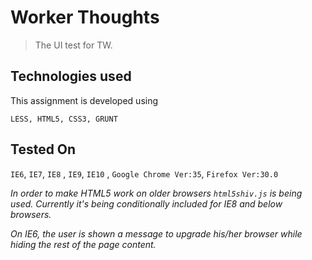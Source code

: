 # Worker Thoughts

> The UI test for TW.

## Technologies used

This assignment is developed using 

```shell
LESS, HTML5, CSS3, GRUNT 
```

## Tested On
`IE6`, `IE7`, `IE8` , `IE9`, `IE10` , `Google Chrome Ver:35`, `Firefox Ver:30.0`

_In order to make HTML5 work on older browsers `html5shiv.js` is being used. Currently it's being conditionally included for IE8 and below browsers._

_On IE6, the user is shown a message to upgrade his/her browser while hiding the rest of the page content._